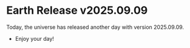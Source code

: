 # Earth Release v2025.09.09
Today, the universe has released another day with version 2025.09.09.
- Enjoy your day!
